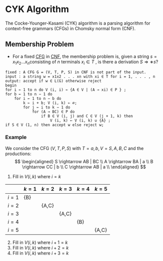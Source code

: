 # CYK Algorithm
The Cocke-Younger-Kasami (CYK) algorithm is a parsing algorithm for context-free grammars (CFGs) in Chomsky normal form (CNF).

## Membership Problem
- For a fixed [CFG](Context%20Free%20Grammer) in [CNF](Chomsky%20Normal%20Form.md), the membership problem is, given a string $s = x_1x_2\dots x_n$consisting of $n$ terminals $x_i \in T$ , is there a derivation $S ⇒∗ s$?
```pseudocode
fixed : A CFG G = (V, T, P, S) in CNF is not part of the input.
input : a string w = x1x2 . . . xn with xi ∈ T for i = 1, . . . , n
output: accept if w ∈ L(G) otherwise reject
begin
for i ← 1 to n do V (i, i) ← {A ∈ V | (A → xi) ∈ P } ;
for b ← 1 to n − 1 do
	for i ← 1 to n − b do
		k ← i + b; V (i, k) ← ∅;
		for j ← i to k − 1 do
			for (A → BC) ∈ P do
				if B ∈ V (i, j) and C ∈ V (j + 1, k) then
					V (i, k) ← V (i, k) ∪ {A} ;
if S ∈ V (1, n) then accept w else reject w;
```
### Example
We consider the CFG $(V, T, P, S)$ with $T = {a, b}, V = {S, A, B, C}$ and the productions:
$$
\begin{aligned}
S \rightarrow AB | BC \\
A \rightarrow BA | a  \\
B \rightarrow CC | b  \\
C \rightarrow AB | a  \\
\end{aligned}
$$
1. Fill in $V(i,k)$ where $i=k$

|       | $k=1$ | $k=2$ | $k=3$ | $k=4$ | $k=5$ |
| ----- | ----- | ----- | ----- | ----- | ----- |
| $i=1$ | {B}   |       |       |       |       |
| $i=2$ |       | {A,C} |       |       |       |
| $i=3$ |       |       | {A,C} |       |       |
| $i=4$ |       |       |       | {B}   |       |
| $i=5$ |       |       |       |       | {A,C} |
2. Fill in $V(i,k)$ where $i+1=k$
3. Fill in $V(i,k)$ where $i+2=k$
4. Fill in $V(i,k)$ where $i+3=k$